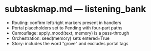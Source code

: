 # subtaskmap.md — listening_bank

- Routing: confirm left/right markers present in handlers
- Portal placeholders set to Pending with four‑part paths
- Camouflage: apply_mood(text, memory) is a pass‑through
- Orchestration: seed(memory) sets entered=True
- Story: includes the word "grove" and excludes portal tags

